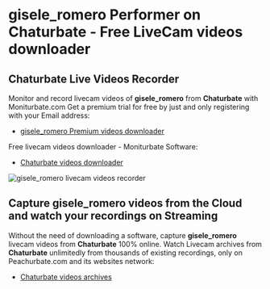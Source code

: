 # gisele_romero Performer on Chaturbate - Free LiveCam videos downloader

## Chaturbate Live Videos Recorder

Monitor and record livecam videos of **gisele_romero** from **Chaturbate** with Moniturbate.com
Get a premium trial for free by just and only registering with your Email address:
* [gisele_romero Premium videos downloader](https://moniturbate.com/request-demo-licence-key.html)

Free livecam videos downloader - Moniturbate Software:
* [Chaturbate videos downloader](https://moniturbate.com/moniturbate-download-software.html)

![gisele_romero livecam videos recorder](https://peachurnet.com/templates/moniturbate-software.png)


## Capture gisele_romero videos from the Cloud and watch your recordings on Streaming

Without the need of downloading a software, capture **gisele_romero** livecam videos from **Chaturbate** 100% online.
Watch Livecam archives from **Chaturbate** unlimitedly from thousands of existing recordings, only on Peachurbate.com and its websites network:
* [Chaturbate videos archives](https://peachurnet.com/)